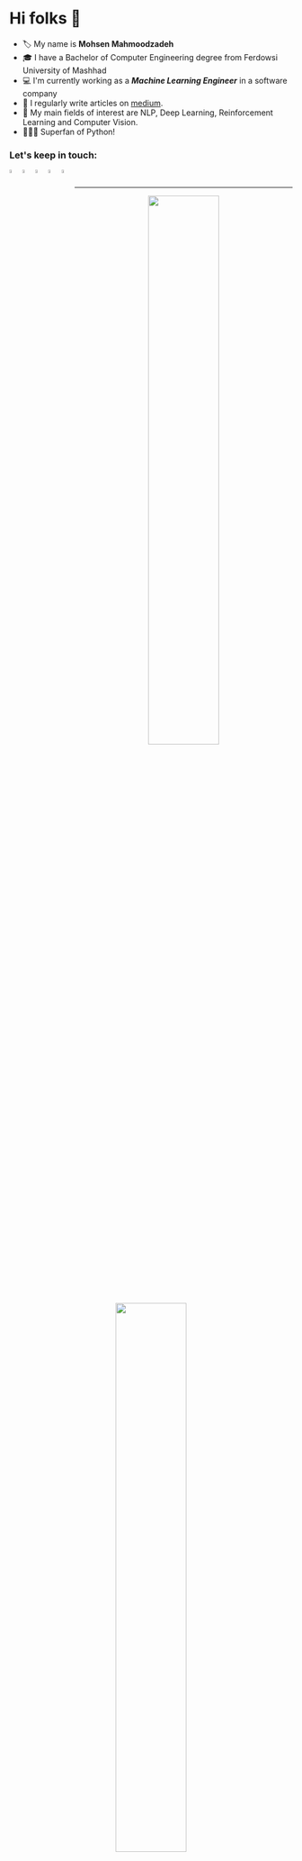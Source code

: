 <h1>Hi folks 👋</h1>

- 🏷️ My name is <b>Mohsen Mahmoodzadeh</b>
- 🎓 I have a Bachelor of Computer Engineering degree from Ferdowsi University of Mashhad
- 💻 I'm currently working as a ***Machine Learning Engineer*** in a software company
- 📝 I regularly write articles on [medium](https://medium.com/@mohsen.mahmoodzadeh).
- 📄 My main fields of interest are NLP, Deep Learning, Reinforcement Learning and Computer Vision.
- 👨🏻‍💻 Superfan of Python!

<h3 align="left">Let's keep in touch:</h3>

<p align="left">
  

  <a href="mailto: 1mohsen.smm@gmail.com">
        <img 
            align="left" 
         alt="email"
         title="Email"
         width="4%" 
         src="https://cdn4.iconfinder.com/data/icons/logos-brands-in-colors/48/google-gmail-512.png">
    </a>
  

  <a href="https://www.linkedin.com/in/mohsen-mahmoodzadeh/">
        <img align="left" 
             alt="linkedin" 
             title="LinkedIn"
             width="4%" 
             src="https://cdn2.iconfinder.com/data/icons/social-media-2285/512/1_Linkedin_unofficial_colored_svg-512.png">
    </a>
    
    
  <a href="https://medium.com/@mohsen.mahmoodzadeh">
        <img align="left" 
             alt="medium" 
             title="Medium"
             width="4%" 
             src="https://raw.githubusercontent.com/rahuldkjain/github-profile-readme-generator/master/src/images/icons/Social/medium.svg">
    </a>
  
  <a href="https://stackoverflow.com/users/9919907/mohsen-m">
        <img align="left" 
             alt="stackoverflow"
             title="StackOverflow"
             width="4%" 
             src="https://cdn.icon-icons.com/icons2/729/PNG/512/stackoverflow_icon-icons.com_62748.png">
    </a>
    
  <a href="https://www.kaggle.com/mohsenm95">
      <img align="left" 
           alt="kaggle" 
           title="Kaggle"
           width="4%" 
           src="https://cdn.icon-icons.com/icons2/2699/PNG/512/kaggle_logo_icon_168473.png">
    </a>
    
</p>

<br>


---

<p align="center">
<!-- Taken from https://github.com/anuraghazra/github-readme-stats -->
    <a href="#">
        <img
            width="50%"
            src="https://github-readme-stats.vercel.app/api?username=mohsenMahmoodzadeh&theme=tokyonight&count_private=true&show_icons=true&disable_animations=true&include_all_commits=true"
        />
    </a>
<br>

<br>
    <a href="#">
        <img
            width="50%"
            src="https://github-readme-stats.vercel.app/api/top-langs/?username=mohsenMahmoodzadeh&layout=compact&include_all_commits=true&show_icons=true&theme=tokyonight&custom_title=Most+Used+Languages"
        />
        </a>
</p>

    
